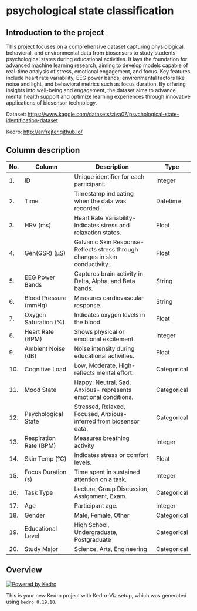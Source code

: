 # psychological state classification

## Introduction to the project

 This project focuses on a comprehensive dataset capturing physiological, behavioral, and environmental data from biosensors to study students' psychological states during educational activities. It lays the foundation for advanced machine learning research, aiming to develop models capable of real-time analysis of stress, emotional engagement, and focus. Key features include heart rate variability, EEG power bands, environmental factors like noise and light, and behavioral metrics such as focus duration. By offering insights into well-being and engagement, the dataset aims to advance mental health support and optimize learning experiences through innovative applications of biosensor technology.

 Dataset: https://www.kaggle.com/datasets/ziya07/psychological-state-identification-dataset
 
 Kedro: http://anfrejter.github.io/

## Column description

| No.| Column      | Description | Type |
| -- | ----------- | ----------- | -- |
| 1. | ID | Unique identifier for each participant. | Integer|
| 2. | Time | Timestamp indicating when the data was recorded.| Datetime|
| 3. | HRV (ms) | Heart Rate Variability-Indicates stress and relaxation states. | Float
| 4. | Gen(GSR) (μS) | Galvanic Skin Response-Reflects stress through changes in skin conductivity. |Float |
| 5. | EEG Power Bands | Captures brain activity in Delta, Alpha, and Beta bands. | String|
| 6. | Blood Pressure (mmHg) | Measures cardiovascular response. |String |
| 7. | Oxygen Saturation (%) | Indicates oxygen levels in the blood. |Float |
| 8. | Heart Rate (BPM) | Shows physical or emotional excitement. |Integer |
| 9. | Ambient Noise (dB) | Noise intensity during educational activities. |Float |
| 10. | Cognitive Load | Low, Moderate, High- reflects mental effort. |Categorical |
| 11. | Mood State | Happy, Neutral, Sad, Anxious- represents emotional conditions. |Categorical | 
| 12. | Psychological State | Stressed, Relaxed, Focused, Anxious- inferred from biosensor data.|Categorical | 
| 13. | Respiration Rate (BPM) | Measures breathing activity |Integer | 
| 14. | Skin Temp (°C) | Indicates stress or comfort levels. |Float | 
| 15. | Focus Duration (s) | Time spent in sustained attention on a task. |Integer |
| 16. | Task Type | Lecture, Group Discussion, Assignment, Exam. |Categorical |
| 17. | Age |Participant age. |Integer |
| 18. | Gender | Male, Female, Other |Categorical |
| 19. | Educational Level | High School, Undergraduate, Postgraduate |Categorical |
| 20. | Study Major |Science, Arts, Engineering |Categorical |

## Overview

[![Powered by Kedro](https://img.shields.io/badge/powered_by-kedro-ffc900?logo=kedro)](https://kedro.org)

This is your new Kedro project with Kedro-Viz setup, which was generated using `kedro 0.19.10`.
